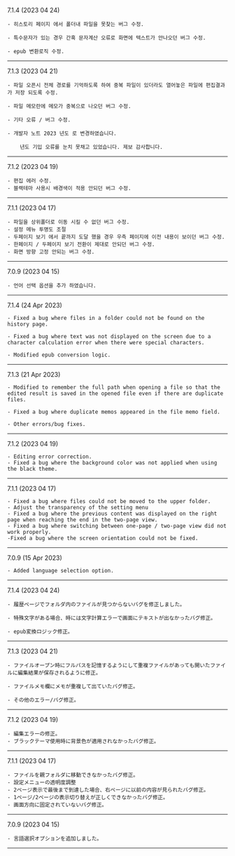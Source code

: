 7.1.4 (2023 04 24)

```
- 히스토리 페이지 에서 폴더내 파일을 못찾는 버그 수정.

- 특수문자가 있는 경우 간혹 문자계산 오류로 화면에 텍스트가 안나오던 버그 수정.

- epub 변환로직 수정.
```

---

7.1.3 (2023 04 21)

```
- 파일 오픈시 전체 경로를 기억하도록 하여 중복 파일이 있더라도 열어놓은 파일에 편집결과가 저장 되도록 수정.

- 파일 메모란에 메모가 중복으로 나오던 버그 수정.

- 기타 오류 / 버그 수정.

- 개발자 노트 2023 년도 로 변경하였습니다.

    년도 기입 오류를 눈치 못채고 있었습니다. 제보 감사합니다.

```

---

7.1.2 (2023 04 19)

```
- 편집 에러 수정.
- 블랙테마 사용시 배경색이 적용 안되던 버그 수정.
```

---

7.1.1 (2023 04 17)

```
- 파일을 상위폴더로 이동 시킬 수 없던 버그 수정.
- 설정 메뉴 투명도 조절
- 두페이지 보기 에서 끝까지 도달 했을 경우 우측 페이지에 이전 내용이 보이던 버그 수정.
- 한페이지 / 두페이지 보기 전환이 제대로 안되던 버그 수정.
- 화면 방향 고정 안되는 버그 수정.
```

---

7.0.9 (2023 04 15)

```
- 언어 선택 옵션을 추가 하였습니다.
```

---

7.1.4 (24 Apr 2023)

```
- Fixed a bug where files in a folder could not be found on the history page.

- Fixed a bug where text was not displayed on the screen due to a character calculation error when there were special characters.

- Modified epub conversion logic.
```

---

7.1.3 (21 Apr 2023)

```
- Modified to remember the full path when opening a file so that the edited result is saved in the opened file even if there are duplicate files.

- Fixed a bug where duplicate memos appeared in the file memo field.

- Other errors/bug fixes.
```

---

7.1.2 (2023 04 19)

```
- Editing error correction.
- Fixed a bug where the background color was not applied when using the black theme.
```

---

7.1.1 (2023 04 17)

```
- Fixed a bug where files could not be moved to the upper folder.
- Adjust the transparency of the setting menu
- Fixed a bug where the previous content was displayed on the right page when reaching the end in the two-page view.
- Fixed a bug where switching between one-page / two-page view did not work properly.
-Fixed a bug where the screen orientation could not be fixed.
```

---

7.0.9 (15 Apr 2023)

```
- Added language selection option.
```

---

7.1.4 (2023 04 24)

```
- 履歴ページでフォルダ内のファイルが見つからないバグを修正しました。

- 特殊文字がある場合、時には文字計算エラーで画面にテキストが出なかったバグ修正。

- epub変換ロジック修正。
```

---

7.1.3 (2023 04 21)

```
- ファイルオープン時にフルパスを記憶するようにして重複ファイルがあっても開いたファイルに編集結果が保存されるように修正。

- ファイルメモ欄にメモが重複して出ていたバグ修正。

- その他のエラー/バグ修正。
```

---

7.1.2 (2023 04 19)

```
- 編集エラーの修正。
- ブラックテーマ使用時に背景色が適用されなかったバグ修正。
```

---

7.1.1 (2023 04 17)

```
- ファイルを親フォルダに移動できなかったバグ修正。
- 設定メニューの透明度調整
- 2ページ表示で最後まで到達した場合、右ページに以前の内容が見られたバグ修正。
- 1ページ/2ページの表示切り替えが正しくできなかったバグ修正。
- 画面方向に固定されていないバグ修正。
```

---

7.0.9 (2023 04 15)

```
- 言語選択オプションを追加しました。
```

---
